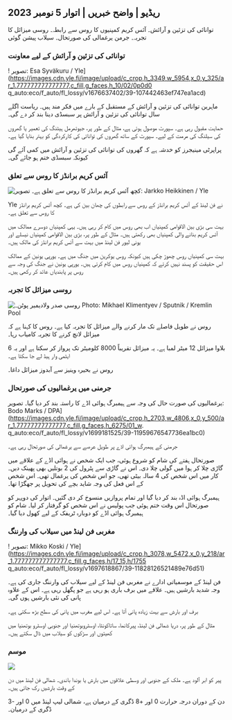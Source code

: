 ## ریڈیو \| واضح خبریں \| اتوار 5 نومبر 2023

توانائی کی تزئین و آرائش۔ آئس کریم کمپنیوں کا روس سے رابطہ۔ روسی میزائل کا تجربہ۔ جرمن یرغمالی کی صورتحال۔ سیلاب پیشن گوئی

### توانائی کی تزئین و آرائش کے لیے معاونت

! تصویر: Esa Syväkuru / Yle](https://images.cdn.yle.fi/image/upload/c_crop,h_3349,w_5954,x_0,y_325/ar_1.777777777777777,c_fill,g_faces,h_10/02/0p0d0 q_auto:eco/f_auto/fl_lossy/v1676637402/39-107442463ef747ea1acd)

ماہرین توانائی کی تزئین و آرائش کے مستقبل کے بارے میں فکر مند ہیں۔ ریاست اگلے سال توانائی کی تزئین و آرائش پر سبسڈی دینا بند کر دے گی۔

حمایت مقبول رہی ہے۔ سپورٹ موصول ہوئی ہے، مثال کے طور پر، جیوتھرمل ہیٹنگ کی تعمیر یا گھروں کی سیلنگ کی مرمت کے لیے۔ سپورٹ کے ساتھ گھروں کی توانائی کی کارکردگی کو بہتر بنایا گیا ہے۔

پراپرٹی مینیجرز کو خدشہ ہے کہ گھروں کی توانائی کی تزئین و آرائش میں کمی آئے گی کیونکہ سبسڈی ختم ہو جائے گی۔

### آئس کریم برانڈز کا روس سے تعلق

![کچھ آئس کریم برانڈز کا روس سے تعلق ہے۔ تصویر: Jarkko Heikkinen / Yle](https://images.cdn.yle.fi/image/upload/c_crop,h_2268,w_4031,x_0,y_0/ar_1.777777777777777,c_fill,g_faces,h/175,h/1750q_auto:eco/f_auto/fl_lossy/v1682321321/39-110323664462e3b6fb8b)

Yle نے فن لینڈ کے آئس کریم برانڈز کے روس سے رابطوں کی چھان بین کی ہے۔ کچھ آئس کریم برانڈز کا روس سے تعلق ہے۔

بہت سی بڑی بین الاقوامی کمپنیاں اب بھی روس میں کام کر رہی ہیں۔ یہی کمپنیاں دوسرے ممالک میں آئس کریم بنانے والی کمپنیاں بھی رکھتی ہیں۔ مثال کے طور پر، بڑی بین الاقوامی کمپنیاں نیسلے اور یونی لیور فن لینڈ میں بہت سے آئس کریم برانڈز کی مالک ہیں۔

بہت سی کمپنیاں روس چھوڑ چکی ہیں کیونکہ روس یوکرین میں جنگ میں ہے۔ یورپی یونین کے ممالک اس حقیقت کو پسند نہیں کرتے کہ کمپنیاں روس میں کام کرتی ہیں۔ یورپی یونین نے جنگ کی وجہ سے روس پر پابندیاں عائد کر رکھی ہیں۔

### روسی میزائل کا تجربہ

![روسی صدر ولادیمیر پوٹن۔ Photo: Mikhael Klimentyev / Sputnik / Kremlin Pool](https://images.cdn.yle.fi/image/upload/c_crop,h_4519,w_8034,x_16,y_238/ar_1.7777777777777777,c_fill,g_faces,h_675,w_1200/dpr_1.0/q_auto:eco/f_auto/fl_lossy/v1678982359/39-108632664133bfc2dc51)

روس نے طویل فاصلے تک مار کرنے والے میزائل کا تجربہ کیا ہے۔ روس کا کہنا ہے کہ میزائل لانچ کرنے کا تجربہ کامیاب رہا۔

بلاوا میزائل 12 میٹر لمبا ہے۔ یہ میزائل تقریباً 8000 کلومیٹر تک پرواز کر سکتا ہے اور یہ 6 ایٹمی وار ہیڈ لے جا سکتا ہے۔

روس نے بحیرہ وینیز سے آبدوز میزائل داغا۔

### جرمنی میں یرغمالیوں کی صورتحال

یرغمالیوں کی صورت حال کی وجہ سے ہیمبرگ ہوائی اڈے کا راستہ بند کر دیا گیا۔ تصویر: Bodo Marks / DPA](https://images.cdn.yle.fi/image/upload/c_crop,h_2703,w_4806,x_0,y_500/ar_1.77777777777777,c_fill,g_faces,h_6275/01_w. q_auto:eco/f_auto/fl_lossy/v1699181525/39-11959676547736ea1bc0)

جرمنی کے ہیمبرگ ہوائی اڈے پر طویل عرصے سے یرغمالی کی صورتحال رہی ہے۔

صورتحال ہفتے کی شام کو شروع ہوئی، جب ایک شخص نے ہوائی اڈے کے علاقے میں گاڑی چلا کر ہوا میں گولی چلا دی۔ اس نے گاڑی سے پٹرول کی 2 بوتلیں بھی پھینک دیں۔ کار میں اس شخص کی 4 سالہ بیٹی تھی، جو اس شخص کی یرغمال تھی۔ اس شخص کے اس فعل کی وجہ شاید بچے کی تحویل پر جھگڑا تھا۔

ہیمبرگ ہوائی اڈہ بند کر دیا گیا اور تمام پروازیں منسوخ کر دی گئیں۔ اتوار کی دوپہر کو صورتحال اس وقت ختم ہوئی جب پولیس نے اس شخص کو گرفتار کر لیا۔ شام کو ہیمبرگ ہوائی اڈے کو دوبارہ ٹریفک کے لیے کھول دیا گیا۔

### مغربی فن لینڈ میں سیلاب کی وارننگ

! تصویر: Mikko Koski / Yle](https://images.cdn.yle.fi/image/upload/c_crop,h_3078,w_5472,x_0,y_218/ar_1.777777777777777,c_fill,g_faces,h/17_15,h/1755 q_auto:eco/f_auto/fl_lossy/v1697618867/39-11828126521489e76d51)

فن لینڈ کے موسمیاتی ادارے نے مغربی فن لینڈ کے لیے سیلاب کی وارننگ جاری کی ہے۔ وجہ شدید بارشیں ہیں۔ علاقے میں برف باری ہو رہی ہے جو پگھل رہی ہے۔ اس کے علاوہ پانی کی نئی بارشیں ہوں گی۔

برف اور بارش سے بہت زیادہ پانی آتا ہے۔ اس لیے مغرب میں پانی کی سطح بڑھ سکتی ہے۔

مثال کے طور پر، دریا شمالی فن لینڈ، پیرکانما، ساتاکونٹا، اوسٹروبوتھنیا اور جنوبی اوسٹرو بوتھنیا میں کھیتوں اور سڑکوں کو سیلاب میں ڈال سکتے ہیں۔

### موسم

![](https://images.cdn.yle.fi/image/upload/c_crop,h_1080,w_1919,x_0,y_0/ar_1.777777777777777,c_fill,g_faces,h_675,w_1200/dco.f_auto/fl_lossy/v1699200945/39-11960206547bf95c98f5)

پیر کو ابر آلود ہے۔ ملک کے جنوبی اور وسطی علاقوں میں بارش یا بوندا باندی۔ شمالی فن لینڈ میں دن کے وقت بارشیں رک جاتی ہیں۔

دن کے دوران درجہ حرارت 0 اور +8 ڈگری کے درمیان ہے، شمالی لیپ لینڈ میں 0 اور -3 ڈگری کے درمیان۔